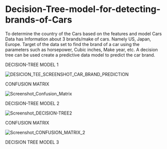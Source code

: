 # Decision-Tree-model-for-detecting-brands-of-Cars
To determine the country of the Cars based on the features and model
Cars Data has Information about 3 brands/make of cars. Namely US, Japan, Europe. Target of the data set to find the brand of a car using the parameters such as horsepower, Cubic inches, Make year, etc.
A decision tree can be used create a predictive data model to predict the car brand.


DECISION-TREE MODEL 1



![DESICION_TEE_SCREENSHOT_CAR_BRAND_PREDICTION](https://user-images.githubusercontent.com/35908804/190478490-4b7dc1d5-fac3-4f69-9e40-61797e57e5b4.jpg)



CONFUSION MATRIX



![Screenshot_Confusion_Matrix](https://user-images.githubusercontent.com/35908804/190480833-6af26e20-c6ca-481e-87a8-08c7f5e10521.jpg)





DECISION-TREE MODEL 2




![Screenshot_DECISION-TREE2](https://user-images.githubusercontent.com/35908804/190481957-4f0177b6-676a-4df4-858f-236437c18763.jpg)










CONFUSION MATRIX






![Screenshot_CONFUSION_MATRIX_2](https://user-images.githubusercontent.com/35908804/190482858-042ec993-fe23-42f8-836d-523184b83a08.jpg)





DECISION TREE MODEL 3



